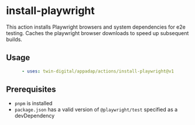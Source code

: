# install-playwright

This action installs Playwright browsers and system dependencies for e2e testing. Caches the playwright browser
downloads to speed up subsequent builds.

## Usage

```yaml
      - uses: twin-digital/appadap/actions/install-playwright@v1
```

## Prerequisites

- `pnpm` is installed
- `package.json` has a valid version of `@playwright/test` specified as a devDependency